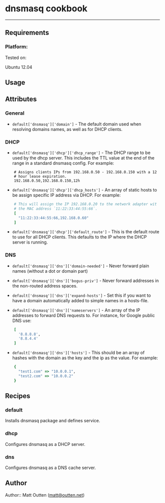 # dnsmasq cookbook
---

## Requirements

### Platform:

Tested on:

Ubuntu 12.04

## Usage

## Attributes

### General

* `default['dnsmasq']['domain']` - The default domain used when
  resolving domains names, as well as for DHCP clients.

### DHCP

* `default['dnsmasq']['dhcp']['dhcp_range']` - The DHCP range to be used
  by the dhcp server. This includes the TTL value at the end of the
  range in a standard dnsmasq config.  For example:

```
    # Assigns clients IPs from 192.168.0.50 - 192.168.0.150 with a 12
    # hour lease expiration.
    192.168.0.50,192.168.0.150,12h
```

* `default['dnsmasq']['dhcp']['dhcp_hosts']` - An array of static hosts
  to be assign specific IP address via DHCP. For example:

```ruby
    # This will assign the IP 192.168.0.20 to the network adapter wit
    # the MAC address `11:22:33:44:55:66`.
    [
      "11:22:33:44:55:66,192.168.0.60"
    ]
```

* `default['dnsmasq']['dhcp']['default_route']` - This is the default
  route to use for all DHCP clients. This defaults to the IP where the
  DHCP server is running.

### DNS

* `default['dnsmasq']['dns']['domain-needed']` - Never forward plain 
  names (without a dot or domain part)

* `default['dnsmasq']['dns']['bogus-priv']` - Never forward addresses
  in the non-routed address spaces.

* `default['dnsmasq']['dns']['expand-hosts']` - Set this if you want to have a domain
  automatically added to simple names in a hosts-file.

* `default['dnsmasq']['dns']['nameservers']` - An array of the IP 
  addresses to forward DNS requests to. For instance, for Google 
  public DNS use:

```ruby
    [
      '8.8.8.8',
      '8.8.4.4'
    ]
```

* `default['dnsmasq']['dns']['hosts']` - This should be an array of 
  hashes with the domain as the key and the ip as the value. For 
  example:

```ruby
    {
      "test1.com" => "10.0.0.1",
      "test2.com" => "10.0.0.2"
    }
```
## Recipes

### default

Installs dnsmasq package and defines service.

### dhcp

Configures dnsmasq as a DHCP server.

### dns

Configures dnsmasq as a DNS cache server.

## Author

Author:: Matt Outten (matt@outten.net)
